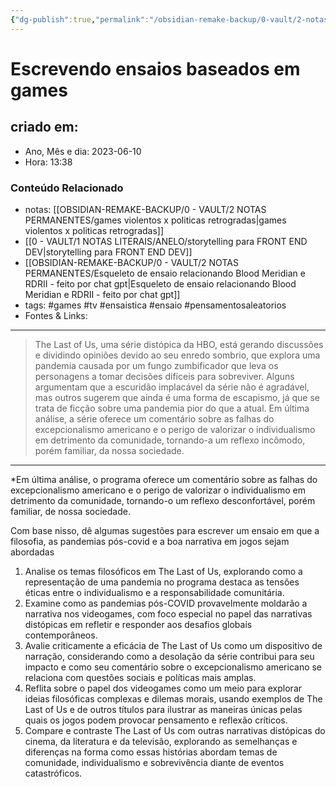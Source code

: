 ```yaml
---
{"dg-publish":true,"permalink":"/obsidian-remake-backup/0-vault/2-notas-permanentes/escrevendo-ensaios-baseados-em-games/","tags":["permanente","games","tv","ensaistica","ensaio","pensamentosaleatorios"],"dgHomeLink":true,"dgShowLocalGraph":true,"dgShowFileTree":true,"dgEnableSearch":true,"noteIcon":""}
---
```


# Escrevendo ensaios baseados em games

## criado em: 
-  Ano, Mês e dia: 2023-06-10
- Hora: 13:38

### Conteúdo Relacionado
- notas: [[OBSIDIAN-REMAKE-BACKUP/0 - VAULT/2 NOTAS PERMANENTES/games violentos x politicas retrogradas\|games violentos x politicas retrogradas]]
- [[0 - VAULT/1 NOTAS LITERAIS/ANELO/storytelling para FRONT END DEV\|storytelling para FRONT END DEV]]
- [[OBSIDIAN-REMAKE-BACKUP/0 - VAULT/2 NOTAS PERMANENTES/Esqueleto de ensaio relacionando Blood Meridian e RDRII - feito por chat gpt\|Esqueleto de ensaio relacionando Blood Meridian e RDRII - feito por chat gpt]]
- tags: #games #tv #ensaistica #ensaio #pensamentosaleatorios 
- Fontes & Links: 
---

> The Last of Us, uma série distópica da HBO, está gerando discussões e dividindo opiniões devido ao seu enredo sombrio, que explora uma pandemia causada por um fungo zumbificador que leva os personagens a tomar decisões difíceis para sobreviver. Alguns argumentam que a escuridão implacável da série não é agradável, mas outros sugerem que ainda é uma forma de escapismo, já que se trata de ficção sobre uma pandemia pior do que a atual. Em última análise, a série oferece um comentário sobre as falhas do excepcionalismo americano e o perigo de valorizar o individualismo em detrimento da comunidade, tornando-a um reflexo incômodo, porém familiar, da nossa sociedade.

---

*Em última análise, o programa oferece um comentário sobre as falhas do excepcionalismo americano e o perigo de valorizar o individualismo em detrimento da comunidade, tornando-o um reflexo desconfortável, porém familiar, de nossa sociedade. 

Com base nisso, dê algumas sugestões para escrever um ensaio em que a filosofia, as pandemias pós-covid e a boa narrativa em jogos sejam abordadas

1. Analise os temas filosóficos em The Last of Us, explorando como a representação de uma pandemia no programa destaca as tensões éticas entre o individualismo e a responsabilidade comunitária.
2. Examine como as pandemias pós-COVID provavelmente moldarão a narrativa nos videogames, com foco especial no papel das narrativas distópicas em refletir e responder aos desafios globais contemporâneos.
3. Avalie criticamente a eficácia de The Last of Us como um dispositivo de narração, considerando como a desolação da série contribui para seu impacto e como seu comentário sobre o excepcionalismo americano se relaciona com questões sociais e políticas mais amplas.
4. Reflita sobre o papel dos videogames como um meio para explorar ideias filosóficas complexas e dilemas morais, usando exemplos de The Last of Us e de outros títulos para ilustrar as maneiras únicas pelas quais os jogos podem provocar pensamento e reflexão críticos.
5. Compare e contraste The Last of Us com outras narrativas distópicas do cinema, da literatura e da televisão, explorando as semelhanças e diferenças na forma como essas histórias abordam temas de comunidade, individualismo e sobrevivência diante de eventos catastróficos.